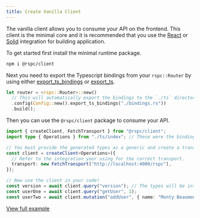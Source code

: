 ```yaml
---
title: Create Vanilla Client
---
```


The vanilla client allows you to consume your API on the frontend. This client is the minimal core and it is recommended that you use the [React](/client/react) or [Solid](/client/solid) integration for building application.

To get started first install the minimal runtime package.

```bash
npm i @rspc/client
```

Next you need to export the Typescript bindings from your `rspc::Router` by using either [export_ts_bindings](/server/router#export_ts_bindings) or [export_ts](/server/router#exporting-the-typescript-bindings).

```rust
let router = <rspc::Router>::new()
  // This will automatically export the bindings to the `./ts` directory when you run build() in a non-release Rust build
  .config(Config::new().export_ts_bindings("./bindings.rs"))
  .build();
```

Then you can use the `@rspc/client` package to consume your API.

```ts
import { createClient, FetchTransport } from "@rspc/client";
import type { Operations } from "./ts/index"; // These were the bindings exported from your Rust code!

// You must provide the generated types as a generic and create a transport (in this example we are using HTTP Fetch) so that the client knows how to communicate with your API.
const client = createClient<Operations>({
  // Refer to the integration your using for the correct transport.
  transport: new FetchTransport("http://localhost:4000/rspc"),
});

// Now use the client in your code!
const version = await client.query("version"); // The types will be inferred from your backend.
const userOne = await client.query("getUser", 1);
const userTwo = await client.mutation("addUser", { name: "Monty Beaumont" });
```

[View full example](https://github.com/oscartbeaumont/rspc/tree/main/packages/example/react.tsx)
